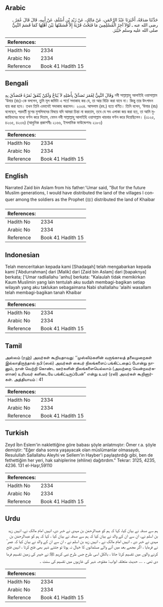 ## Arabic


<div dir="rtl" lang="ar" style={{fontSize:'larger',backgroundColor:'#f8f9fa',padding:20}}>
حَدَّثَنَا صَدَقَةُ، أَخْبَرَنَا عَبْدُ الرَّحْمَنِ، عَنْ مَالِكٍ، عَنْ زَيْدِ بْنِ أَسْلَمَ، عَنْ أَبِيهِ، قَالَ قَالَ عُمَرُ ـ رضى الله عنه ـ لَوْلاَ آخِرُ الْمُسْلِمِينَ مَا فَتَحْتُ قَرْيَةً إِلاَّ قَسَمْتُهَا بَيْنَ أَهْلِهَا كَمَا قَسَمَ النَّبِيُّ صلى الله عليه وسلم خَيْبَرَ‏.‏
</div>
<div style={{backgroundColor:'#f8f9fa',padding:20, marginBottom: 10}}><table> <thead> <tr> <th>References:</th> <th></th> </tr> </thead> <tbody><tr><td>Hadith No</td><td>2334</td></tr><tr><td>Arabic No</td><td>2334</td></tr><tr><td>Reference</td><td>Book 41 Hadith 15</td></tr></tbody></table></div>

## Bengali


<div dir="ltr" lang="bn" style={{fontSize:'larger',backgroundColor:'#f8f9fa',padding:20}}>
وَقَالَ النَّبِيُّ لِعُمَرَ تَصَدَّقْ بِأَصْلِهِ لاَ يُبَاعُ وَلَكِنْ يُنْفَقُ ثَمَرُهُ فَتَصَدَّقَ بِهِ নবী সাল্লাল্লাহু আলাইহি ওয়াসাল্লাম ‘উমার (রাঃ)-কে বললেন, তুমি মূল জমিটা এ শর্তে সদাকাহ কর যে, তা আর বিক্রি করা যাবে না। কিন্তু তার উৎপাদন ব্যয় করা হবে। তখন তিনি এভাবেই সদাকাহ করলেন। ২৩৩৪. আসলাম (রহ.) হতে বর্ণিত। তিনি বলেন, ‘উমার (রাঃ) বলেছেন, পরবর্তী যুগের মুসলিমদের বিষয়ে যদি আমরা চিন্তা না করতাম, তবে যে সব এলাকা জয় করা হত, তা আমি মুজাহিদদের মধ্যে বণ্টন করে দিতাম, যেমন নবী সাল্লাল্লাহু আলাইহি ওয়াসাল্লাম খায়বার বণ্টন করে দিয়েছিলেন। (৩১২৫, ৪২৩৫, ৪২৩৬) (আধুনিক প্রকাশনীঃ ২১৬৬, ইসলামিক ফাউন্ডেশনঃ ২১৮৩)
</div>
<div style={{backgroundColor:'#f8f9fa',padding:20, marginBottom: 10}}><table> <thead> <tr> <th>References:</th> <th></th> </tr> </thead> <tbody><tr><td>Hadith No</td><td>2334</td></tr><tr><td>Arabic No</td><td>2334</td></tr><tr><td>Reference</td><td>Book 41 Hadith 15</td></tr></tbody></table></div>

## English


<div dir="ltr" lang="en" style={{fontSize:'larger',backgroundColor:'#f8f9fa',padding:20}}>
Narrated Zaid bin Aslam from his father:'Umar said, "But for the future Muslim generations, I would have distributed the land of the villages I conquer among the soldiers as the Prophet (ﷺ) distributed the land of Khaibar
</div>
<div style={{backgroundColor:'#f8f9fa',padding:20, marginBottom: 10}}><table> <thead> <tr> <th>References:</th> <th></th> </tr> </thead> <tbody><tr><td>Hadith No</td><td>2334</td></tr><tr><td>Arabic No</td><td>2334</td></tr><tr><td>Reference</td><td>Book 41 Hadith 15</td></tr></tbody></table></div>

## Indonesian


<div dir="ltr" lang="id" style={{fontSize:'larger',backgroundColor:'#f8f9fa',padding:20}}>
Telah menceritakan kepada kami [Shadaqah] telah mengabarkan kepada kami ['Abdurrahman] dari [Malik] dari [Zaid bin Aslam] dari [bapaknya] berkata; ['Umar radliallahu 'anhu] berkata: "Kalaulah tidak memikirkan Kaum Muslimin yang lain tentulah aku sudah membagi-bagikan setiap wilayah yang aku taklukan sebagaimana Nabi shallallahu 'alaihi wasallam telah membagi-bagikan tanah Khaibar
</div>
<div style={{backgroundColor:'#f8f9fa',padding:20, marginBottom: 10}}><table> <thead> <tr> <th>References:</th> <th></th> </tr> </thead> <tbody><tr><td>Hadith No</td><td>2334</td></tr><tr><td>Arabic No</td><td>2334</td></tr><tr><td>Reference</td><td>Book 41 Hadith 15</td></tr></tbody></table></div>

## Tamil


<div dir="ltr" lang="ta" style={{fontSize:'larger',backgroundColor:'#f8f9fa',padding:20}}>
அஸ்லம் (ரஹ்) அவர்கள் கூறியதாவது: ‘‘முஸ்லிம்களின் வருங்காலத் தலைமுறைகள் இல்லாதிருந்தால் நபி (ஸல்) அவர்கள் கைபர் நிலங்களைப் பங்கிட்டதைப் போன்று நானும், நான் வெற்றி கொண்ட ஊர்களின் நிலங்களையெல்லாம் (அவற்றை வென்றவர்களான) உரியவர் களிடையே பங்கிட்டிருப்பேன்” என்று உமர் (ரலி) அவர்கள் கூறினார்கள். அத்தியாயம் : 41
</div>
<div style={{backgroundColor:'#f8f9fa',padding:20, marginBottom: 10}}><table> <thead> <tr> <th>References:</th> <th></th> </tr> </thead> <tbody><tr><td>Hadith No</td><td>2334</td></tr><tr><td>Arabic No</td><td>2334</td></tr><tr><td>Reference</td><td>Book 41 Hadith 15</td></tr></tbody></table></div>

## Turkish


<div dir="ltr" lang="tr" style={{fontSize:'larger',backgroundColor:'#f8f9fa',padding:20}}>
Zeyd İbn Eslem'in naklettiğine göre babası şöyle anlatmıştır: Ömer r.a. şöyle demiştir: "Eğer daha sonra yaşayacak olan müslümanlar olmasaydı, Resulullah Sallallahu Aleyhi ve Sellem'in Hayber'i paylaştırdığı gibi, ben de fethettiğim her yeri, hak sahiplerine (ehline) dağıtırdım." Tekrar: 3125, 4235, 4236. 131 el-Haşr,59110
</div>
<div style={{backgroundColor:'#f8f9fa',padding:20, marginBottom: 10}}><table> <thead> <tr> <th>References:</th> <th></th> </tr> </thead> <tbody><tr><td>Hadith No</td><td>2334</td></tr><tr><td>Arabic No</td><td>2334</td></tr><tr><td>Reference</td><td>Book 41 Hadith 15</td></tr></tbody></table></div>

## Urdu


<div dir="rtl" lang="ur" style={{fontSize:'larger',backgroundColor:'#f8f9fa',padding:20}}>
ہم سے صدقہ نے بیان کیا، کہا کہ ہم کو عبدالرحمٰن بن مہدی نے خبر دی، انہیں امام مالک نے، انہیں زید بن اسلم نے، ان سے ان کے والد نے بیان کیا کہ ہم سے صدقہ نے بیان کیا ، کہا کہ ہم کو عبدالرحمٰن بن مہدی نے خبر دی ، انہیں امام مالک نے ، انہیں زید بن اسلم نے ، ان سے ان کے والد نے بیان کیا کہ عمر ؓ نے فرمایا ، اگر مجھے بعد میں آنے والے مسلمانوں کا خیال نہ ہوتا تو جتنے شہر بھی فتح کرتا ، انہیں فتح کرنے والوں میں تقسیم کرتا جاتا ، بالکل اسی طرح جس طرح نبی کریم ﷺ نے خیبر کی زمین تقسیم فرما دی تھی ۔ … حدیث متعلقہ ابواب: مفتوحہ شہر کی غازیوں میں تقسیم کی سنت ۔
</div>
<div style={{backgroundColor:'#f8f9fa',padding:20, marginBottom: 10}}><table> <thead> <tr> <th>References:</th> <th></th> </tr> </thead> <tbody><tr><td>Hadith No</td><td>2334</td></tr><tr><td>Arabic No</td><td>2334</td></tr><tr><td>Reference</td><td>Book 41 Hadith 15</td></tr></tbody></table></div>